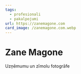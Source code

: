 ```yaml
---
tags:
  - profesionali
  - pakalpojumi
url: https://zanemagone.com
card_image: /zanemagone.com.webp
---
```


# Zane Magone

Uzņēmumu un zīmolu fotogrāfe
